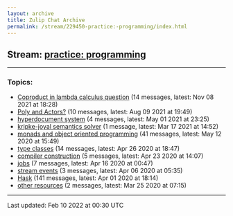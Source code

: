 ```yaml
---
layout: archive
title: Zulip Chat Archive
permalink: /stream/229450-practice:-programming/index.html
---
```


## Stream: [practice: programming](https://mattecapu.github.io/ct-zulip-archive/stream/229450-practice:-programming/index.html)
---

### Topics:

* [Coproduct in lambda calculus question](topic/Coproduct.20in.20lambda.20calculus.20question.html) (14 messages, latest: Nov 08 2021 at 18:28)
* [Poly and Actors?](topic/Poly.20and.20Actors.3F.html) (10 messages, latest: Aug 09 2021 at 19:49)
* [hyperdocument system](topic/hyperdocument.20system.html) (4 messages, latest: May 01 2021 at 23:25)
* [kripke-joyal semantics solver](topic/kripke-joyal.20semantics.20solver.html) (1 message, latest: Mar 17 2021 at 14:52)
* [monads and object oriented programming](topic/monads.20and.20object.20oriented.20programming.html) (41 messages, latest: May 12 2020 at 15:49)
* [type classes](topic/type.20classes.html) (14 messages, latest: Apr 26 2020 at 18:47)
* [compiler construction](topic/compiler.20construction.html) (5 messages, latest: Apr 23 2020 at 14:07)
* [jobs](topic/jobs.html) (7 messages, latest: Apr 16 2020 at 00:47)
* [stream events](topic/stream.20events.html) (3 messages, latest: Apr 06 2020 at 05:35)
* [Hask](topic/Hask.html) (141 messages, latest: Apr 01 2020 at 18:14)
* [other resources](topic/other.20resources.html) (2 messages, latest: Mar 25 2020 at 07:15)

<hr><p>Last updated: Feb 10 2022 at 00:30 UTC</p>